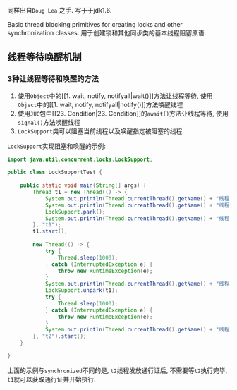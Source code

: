 同样出自`Doug Lea` 之手. 写于于jdk1.6.

Basic thread blocking primitives for creating locks and other  synchronization classes.
用于创建锁和其他同步类的基本线程阻塞原语.

## 线程等待唤醒机制
### 3种让线程等待和唤醒的方法

1. 使用`Object`中的[[1. wait, notify, notifyall|wait()]]方法让线程等待, 使用`Object`中的[[1. wait, notify, notifyall|notify()]]方法唤醒线程
2. 使用`JUC`包中[[23. Condition|23. Condition]]的`await()`方法让线程等待, 使用`signal()`方法唤醒线程
3. `LockSupport`类可以阻塞当前线程以及唤醒指定被阻塞的线程

`LockSupport`实现阻塞和唤醒的示例:
```java
import java.util.concurrent.locks.LockSupport;  
  
public class LockSupportTest {  
  
    public static void main(String[] args) {  
        Thread t1 = new Thread(() -> {  
            System.out.println(Thread.currentThread().getName() + "线程已进入");  
            System.out.println(Thread.currentThread().getName() + "线程需要获取permit");  
            LockSupport.park();  
            System.out.println(Thread.currentThread().getName() + "线程执行完毕");  
        }, "t1");  
        t1.start();  
  
        new Thread(() -> {  
            try {  
                Thread.sleep(1000);  
            } catch (InterruptedException e) {  
                throw new RuntimeException(e);  
            }  
            System.out.println(Thread.currentThread().getName() + "线程发放permit");  
            LockSupport.unpark(t1);  
            try {  
                Thread.sleep(1000);  
            } catch (InterruptedException e) {  
                throw new RuntimeException(e);  
            }  
            System.out.println(Thread.currentThread().getName() + "线程执行完毕");  
        }, "t2").start();  
    }  
  
}
```


上面的示例与`synchronized`不同的是, `t2`线程发放通行证后, 不需要等`t2`执行完毕, `t1`就可以获取通行证并开始执行. 
